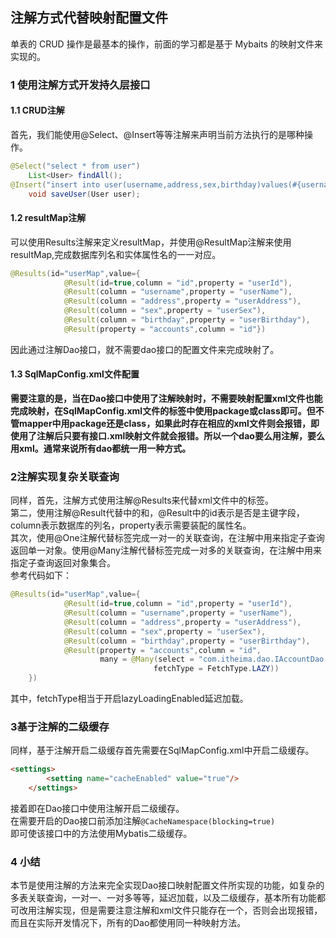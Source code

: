 ## 注解方式代替映射配置文件
单表的 CRUD 操作是最基本的操作，前面的学习都是基于 Mybaits 的映射文件来实现的。  
### 1 使用注解方式开发持久层接口
#### 1.1 CRUD注解
首先，我们能使用@Select、@Insert等等注解来声明当前方法执行的是哪种操作。  
```java
@Select("select * from user")
    List<User> findAll();
@Insert("insert into user(username,address,sex,birthday)values(#{username},#{address},#{sex},#{birthday})")
    void saveUser(User user);
```
#### 1.2 resultMap注解
可以使用Results注解来定义resultMap，并使用@ResultMap注解来使用resultMap,完成数据库列名和实体属性名的一一对应。  
```java
@Results(id="userMap",value={
            @Result(id=true,column = "id",property = "userId"),
            @Result(column = "username",property = "userName"),
            @Result(column = "address",property = "userAddress"),
            @Result(column = "sex",property = "userSex"),
            @Result(column = "birthday",property = "userBirthday"),
            @Result(property = "accounts",column = "id"})
```
因此通过注解Dao接口，就不需要dao接口的配置文件来完成映射了。  

#### 1.3 SqlMapConfig.xml文件配置
**需要注意的是，当在Dao接口中使用了注解映射时，不需要映射配置xml文件也能完成映射，在SqlMapConfig.xml文件的<mappers>标签中使用package或class即可。但不管mapper中用package还是class，如果此时存在相应的xml文件则会报错，即使用了注解后只要有接口.xml映射文件就会报错。所以一个dao要么用注解，要么用xml。通常来说所有dao都统一用一种方式。**  

### 2注解实现复杂关联查询
同样，首先，注解方式使用注解@Results来代替xml文件中的<resultMap>标签。  
第二，使用注解@Result代替<resultMap>中的<id>和<result>，@Result中的id表示是否是主键字段，column表示数据库的列名，property表示需要装配的属性名。  
其次，使用@One注解代替<association>标签完成一对一的关联查询，在注解中用来指定子查询返回单一对象。使用@Many注解代替<colleciton>标签完成一对多的关联查询，在注解中用来指定子查询返回对象集合。  
参考代码如下：  
```java
@Results(id="userMap",value={
            @Result(id=true,column = "id",property = "userId"),
            @Result(column = "username",property = "userName"),
            @Result(column = "address",property = "userAddress"),
            @Result(column = "sex",property = "userSex"),
            @Result(column = "birthday",property = "userBirthday"),
            @Result(property = "accounts",column = "id",
                    many = @Many(select = "com.itheima.dao.IAccountDao.findAccountByUid",
                                fetchType = FetchType.LAZY))
    })
```
其中，fetchType相当于开启lazyLoadingEnabled延迟加载。  

### 3基于注解的二级缓存
同样，基于注解开启二级缓存首先需要在SqlMapConfig.xml中开启二级缓存。  
```html
<settings>
        <setting name="cacheEnabled" value="true"/>
    </settings>
```
接着即在Dao接口中使用注解开启二级缓存。  
在需要开启的Dao接口前添加注解`@CacheNamespace(blocking=true)`  
即可使该接口中的方法使用Mybatis二级缓存。  

### 4 小结
本节是使用注解的方法来完全实现Dao接口映射配置文件所实现的功能，如复杂的多表关联查询，一对一、一对多等等，延迟加载，以及二级缓存，基本所有功能都可改用注解实现，但是需要注意注解和xml文件只能存在一个，否则会出现报错，而且在实际开发情况下，所有的Dao都使用同一种映射方法。  